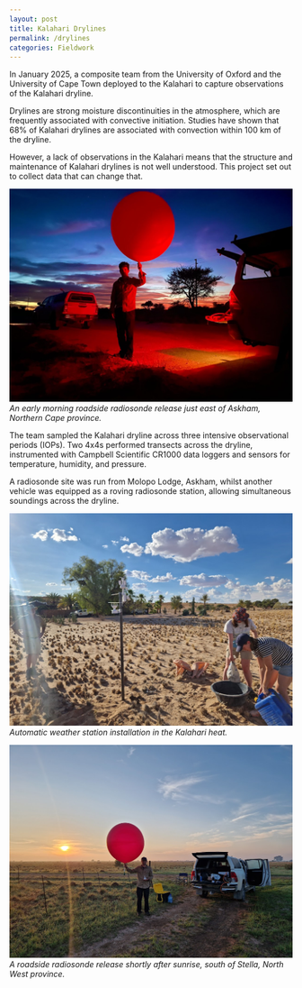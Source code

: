 ```yaml
---
layout: post
title: Kalahari Drylines
permalink: /drylines
categories: Fieldwork
---
```


In January 2025, a composite team from the University of Oxford and the University of Cape Town deployed to the Kalahari to capture observations of the Kalahari dryline.  

Drylines are strong moisture discontinuities in the atmosphere, which are frequently associated with convective initiation. Studies have shown that 68% of Kalahari drylines are associated with convection within 100 km of the dryline.  

However, a lack of observations in the Kalahari means that the structure and maintenance of Kalahari drylines is not well understood. This project set out to collect data that can change that.  

![img1](/assets/kapex2/ah_night_sonde.jpg)  
*An early morning roadside radiosonde release just east of Askham, Northern Cape province.*  

The team sampled the Kalahari dryline across three intensive observational periods (IOPs). Two 4x4s performed transects across the dryline, instrumented with Campbell Scientific CR1000 data loggers and sensors for temperature, humidity, and pressure.  

A radiosonde site was run from Molopo Lodge, Askham, whilst another vehicle was equipped as a roving radiosonde station, allowing simultaneous soundings across the dryline.  

![img3](/assets/kapex2/aws_install.jpg)  
*Automatic weather station installation in the Kalahari heat.*  

![img2](/assets/kapex2/ah_roving.jpg)  
*A roadside radiosonde release shortly after sunrise, south of Stella, North West province.*  
